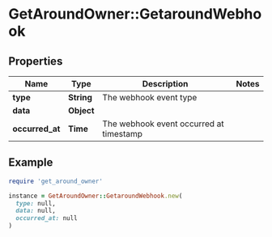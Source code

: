 # GetAroundOwner::GetaroundWebhook

## Properties

| Name | Type | Description | Notes |
| ---- | ---- | ----------- | ----- |
| **type** | **String** | The webhook event type |  |
| **data** | **Object** |  |  |
| **occurred_at** | **Time** | The webhook event occurred at timestamp |  |

## Example

```ruby
require 'get_around_owner'

instance = GetAroundOwner::GetaroundWebhook.new(
  type: null,
  data: null,
  occurred_at: null
)
```

